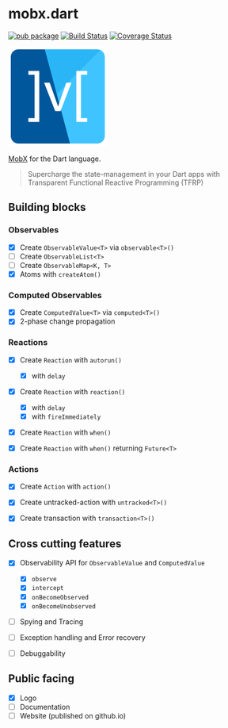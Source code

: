 # mobx.dart


[![pub package](https://img.shields.io/pub/v/mobx.svg)](https://pub.dartlang.org/packages/mobx)
[![Build Status](https://travis-ci.com/mobxjs/mobx.dart.svg?branch=master)](https://travis-ci.com/mobxjs/mobx.dart)
[![Coverage Status](https://coveralls.io/repos/github/mobxjs/mobx.dart/badge.svg?branch=master)](https://coveralls.io/github/mobxjs/mobx.dart?branch=master)

![](doc/mobx.png)

[MobX](https://github.com/mobxjs/mobx) for the Dart language.

> Supercharge the state-management in your Dart apps with Transparent Functional Reactive Programming (TFRP)

## Building blocks

### Observables 

- [x] Create `ObservableValue<T>` via `observable<T>()`
- [ ] Create `ObservableList<T>`
- [ ] Create `ObservableMap<K, T>`
- [x] Atoms with `createAtom()`

### Computed Observables 

- [x] Create `ComputedValue<T>` via `computed<T>()`
- [x] 2-phase change propagation

### Reactions 

- [x] Create `Reaction` with `autorun()`
    - [x] with `delay`
- [x] Create `Reaction` with `reaction()`
    - [x] with `delay`
    - [x] with `fireImmediately`
- [x] Create `Reaction` with `when()`
- [x] Create `Reaction` with `when()` returning `Future<T>`
 

### Actions 

- [x] Create `Action` with `action()`
- [x] Create untracked-action with `untracked<T>()`
- [x] Create transaction with `transaction<T>()`


## Cross cutting features

- [x] Observability API for `ObservableValue` and `ComputedValue` 
    - [x] `observe`
    - [x] `intercept`
    - [x] `onBecomeObserved`
    - [x] `onBecomeUnobserved`
- [ ] Spying and Tracing
- [ ] Exception handling and Error recovery
- [ ] Debuggability


## Public facing

- [x] Logo
- [ ] Documentation
- [ ] Website (published on github.io)
